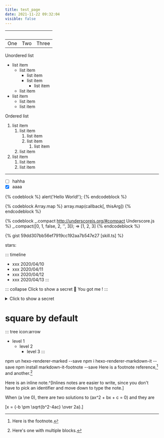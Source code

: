 ```yaml
---
title: test_page
date: 2021-11-22 09:32:04
visible: false
---
```


&nbsp;   | &nbsp;     | &nbsp;
:-------:|:----------:|:-:
One      | Two        | Three


Unordered list
- list item
	+ list item
		* list item
		* list item
			- list item
	+ list item
- list item
	+ list item
	+ list item

Ordered list
1. list item
	1. list item
		1. list item
		2. list item
			1. list item
	2. list item
2. list item
	1. list item
	2. list item

<hr>

- [ ] hahha
- [x] aaaa

{% codeblock %}
alert('Hello World!');
{% endcodeblock %}

{% codeblock Array.map %}
array.map(callback[, thisArg])
{% endcodeblock %}


{% codeblock _.compact http://underscorejs.org/#compact Underscore.js %}
_.compact([0, 1, false, 2, '', 3]);
=> [1, 2, 3]
{% endcodeblock %}

{% gist 59dd307bb56ef7919cc192aa7b547e27 [skill.ts] %}
<script src="https://gist.github.com/ikeq/59dd307bb56ef7919cc192aa7b547e27.js"></script>


stars: <span id="stargazers_count"></span>
<script>
fetch('https://api.github.com/repos/ikeq/hexo-theme-inside')
  .then(res => res.json())
  .then(json => {
    document.getElementById('stargazers_count').innerHTML = json.stargazers_count || json.message;
  });
</script>


::: timeline
- xxx 2020/04/10
- xxx 2020/04/11
- xxx 2020/04/12
- xxx 2020/04/13
:::

::: collapse Click to show a secret
🥱 You got me !
:::

<details>
  <summary>Click to show a secret</summary>
  <p>🥱 You got me !</p>
</details>

# square by default
<!-- ::: tree -->
::: tree icon:arrow
<!-- ::: tree icon:circle -->
- level 1
  - level 2
    - level 3
:::

npm un hexo-renderer-marked --save
npm i hexo-renderer-markdown-it --save
npm install markdown-it-footnote --save
Here is a footnote reference,[^1] and another.[^longnote]

Here is an inline note.^[Inlines notes are easier to write, since
you don't have to pick an identifier and move down to type the
note.]

When \(a \ne 0\), there are two solutions to \(ax^2 + bx + c = 0\) and they are

\[x = {-b \pm \sqrt{b^2-4ac} \over 2a}.\]


[^1]: Here is the footnote.

[^longnote]: Here's one with multiple blocks.

